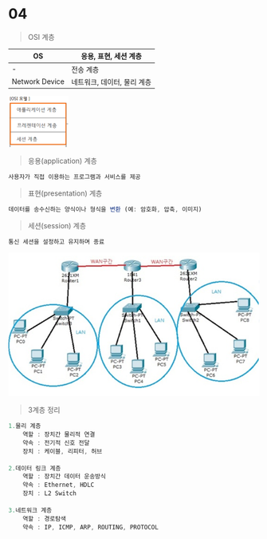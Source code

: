 # 04

> OSI 계층
> 

| OS | 응용, 표현, 세션 계층 |
| --- | --- |
| - | 전송 계층 |
| Network Device | 네트워크, 데이터, 물리 계층 |

![image.png](image%205.png)

> 응용(application) 계층
> 

```jsx
사용자가 직접 이용하는 프로그램과 서비스를 제공
```

> 표현(presentation) 계층
> 

```jsx
데이터를 송수신하는 양식이나 형식을 변환 (예: 암호화, 압축, 이미지)
```

> 세션(session) 계층
> 

```jsx
통신 세션을 설정하고 유지하며 종료
```

![image.png](image%206.png)

> 3계층 정리
> 

```jsx
1.물리 계층
	역할 : 장치간 물리적 연결
	약속 : 전기적 신호 전달
	장치 : 케이블, 리피터, 허브
	
2.데이터 링크 계층
	역할 : 장치간 데이터 운송방식
	약속 : Ethernet, HDLC
	장치 : L2 Switch
	
3.네트워크 계층
	역할 : 경로탐색
	약속 : IP, ICMP, ARP, ROUTING, PROTOCOL
```
